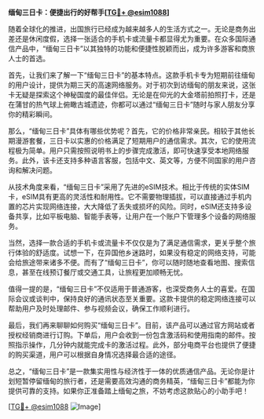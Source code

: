 **缅甸三日卡：便捷出行的好帮手[[TG💪+ @esim1088](https://t.me/s/esim1088)]**

随着全球化的推进，出国旅行已经成为越来越多人的生活方式之一。无论是商务出差还是休闲度假，选择一张适合的手机卡或流量卡都显得尤为重要。在众多国际通信产品中，“缅甸三日卡”以其独特的功能和便捷性脱颖而出，成为许多游客和商旅人士的首选。

首先，让我们来了解一下“缅甸三日卡”的基本特点。这款手机卡专为短期前往缅甸的用户设计，提供为期三天的高速网络服务。对于初次到访缅甸的朋友来说，这张卡无疑是探索这个神秘国度的最佳伴侣。无论是在仰光的大金塔前拍照打卡，还是在蒲甘的热气球上俯瞰古城遗迹，你都可以通过“缅甸三日卡”随时与家人朋友分享你的精彩瞬间。

那么，“缅甸三日卡”具体有哪些优势呢？首先，它的价格非常亲民。相较于其他长期漫游套餐，三日卡以实惠的价格满足了短期用户的通信需求。其次，它的使用流程极为简单。用户只需按照说明书上的步骤完成激活，即可快速享受本地网络服务。此外，该卡还支持多种语言客服，包括中文、英文等，方便不同国家的用户咨询和解决问题。

从技术角度来看，“缅甸三日卡”采用了先进的eSIM技术。相比于传统的实体SIM卡，eSIM具有更高的灵活性和耐用性。它不需要物理插拔，可以直接通过手机内置的芯片实现网络连接，大大降低了丢失或损坏的风险。同时，eSIM还支持多设备共享，比如平板电脑、智能手表等，让用户在一个账户下管理多个设备的网络服务。

当然，选择一款合适的手机卡或流量卡不仅仅是为了满足通信需求，更关乎整个旅行体验的舒适度。试想一下，在异国他乡迷路时，如果没有稳定的网络支持，可能会给旅途带来诸多不便。而有了“缅甸三日卡”，你可以随时随地查看地图、搜索信息，甚至在线预订餐厅或交通工具，让旅程更加顺畅无忧。

值得一提的是，“缅甸三日卡”不仅适用于普通游客，也深受商务人士的喜爱。在国际会议或谈判中，保持良好的通讯状态至关重要。这款卡提供的稳定网络连接可以帮助用户及时处理邮件、参与视频会议，确保工作顺利进行。

最后，我们再来聊聊如何购买“缅甸三日卡”。目前，该产品可以通过官方网站或者授权经销商进行订购。下单后，用户会收到一份包含激活码和使用指南的邮件。按照指示操作，几分钟内就能完成卡的激活过程。此外，部分电商平台也提供了便捷的购买渠道，用户可以根据自身情况选择最合适的途径。

总之，“缅甸三日卡”是一款集实用性与经济性于一体的优质通信产品。无论你是计划短暂停留缅甸的旅行者，还是需要高效沟通的商务精英，“缅甸三日卡”都能为你提供可靠的支持。如果你正准备踏上缅甸之旅，不妨考虑这款贴心的小助手吧！

[[TG💪+ @esim1088](https://t.me/s/esim1088) ![Image](https://i.postimg.cc/4NQfJmqS/Snipaste-2025-05-13-00-14-12.png)]